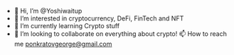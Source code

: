 - 👋 Hi, I’m @Yoshiwaitup
- 👀 I’m interested in cryptocurrency, DeFi, FinTech and NFT
- 🌱 I’m currently learning Crypto stuff
- 💞️ I’m looking to collaborate on everything about crypto! 
📫 How to reach me ponkratovgeorge@gmail.com

<!---
Yoshiwaitup/Yoshiwaitup is a ✨ special ✨ repository because its `README.md` (this file) appears on your GitHub profile.
You can click the Preview link to take a look at your changes.
--->
